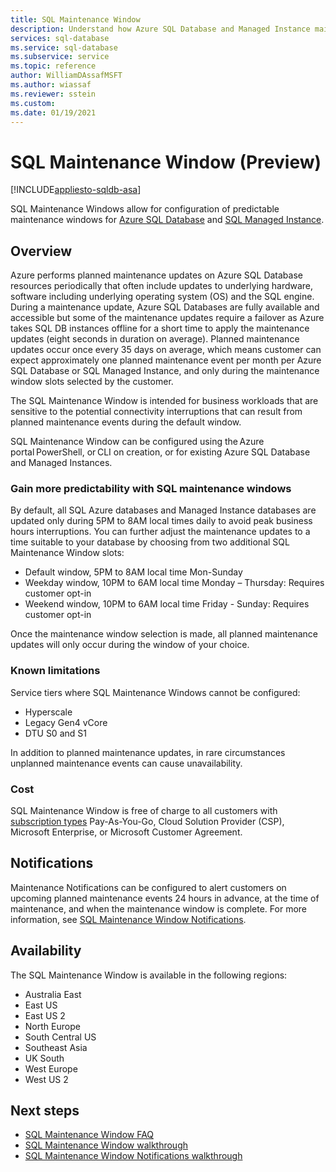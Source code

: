 ```yaml
---
title: SQL Maintenance Window
description: Understand how Azure SQL Database and Managed Instance maintenance windows can be configured.
services: sql-database
ms.service: sql-database
ms.subservice: service
ms.topic: reference
author: WilliamDAssafMSFT
ms.author: wiassaf
ms.reviewer: sstein
ms.custom: 
ms.date: 01/19/2021
---
```


# SQL Maintenance Window (Preview)

[!INCLUDE[appliesto-sqldb-asa](../includes/appliesto-sqldb-sqlmi-asa.md)]

SQL Maintenance Windows allow for configuration of predictable maintenance windows for [Azure SQL Database](sql-database-paas-overview.md) and [SQL Managed Instance](../managed-instance/sql-managed-instance-paas-overview.md).

## Overview

Azure performs planned maintenance updates on Azure SQL Database resources periodically that often include updates to underlying hardware, software including underlying operating system (OS) and the SQL engine. During a maintenance update, Azure SQL Databases are fully available and accessible but some of the maintenance updates require a failover as Azure takes SQL DB instances offline for a short time to apply the maintenance updates (eight seconds in duration on average).  Planned maintenance updates occur once every 35 days on average, which means customer can expect approximately one planned maintenance event per month per Azure SQL Database or SQL Managed Instance, and only during the maintenance window slots selected by the customer.   

The SQL Maintenance Window is intended for business workloads that are sensitive to the potential connectivity interruptions that can result from planned maintenance events during the default window.  

SQL Maintenance Window can be configured using the Azure portal PowerShell, or CLI on creation, or for existing Azure SQL Database and Managed Instances.

### Gain more predictability with SQL maintenance windows

By default, all SQL Azure databases and Managed Instance databases are updated only during 5PM to 8AM local times daily to avoid peak business hours interruptions. You can further adjust the maintenance updates to a time suitable to your database by choosing from two additional SQL Maintenance Window slots:

* Default window, 5PM to 8AM local time Mon-Sunday 
* Weekday window, 10PM to 6AM local time Monday – Thursday: Requires customer opt-in 
* Weekend window, 10PM to 6AM local time Friday - Sunday: Requires customer opt-in  

Once the maintenance window selection is made, all planned maintenance updates will only occur during the window of your choice.   

### Known limitations

Service tiers where SQL Maintenance Windows cannot be configured:
* Hyperscale 
* Legacy Gen4 vCore
* DTU S0 and S1 

In addition to planned maintenance updates, in rare circumstances unplanned maintenance events can cause unavailability. 

### Cost

SQL Maintenance Window is free of charge to all customers with [subscription types](/support/legal/offer-details/) Pay-As-You-Go, Cloud Solution Provider (CSP), Microsoft Enterprise, or Microsoft Customer Agreement.

## Notifications

Maintenance Notifications can be configured to alert customers on upcoming planned maintenance events 24 hours in advance, at the time of maintenance, and when the maintenance window is complete. For more information, see [SQL Maintenance Window Notifications](TBD).

## Availability

The SQL Maintenance Window is available in the following regions:

- Australia East
- East US
- East US 2
- North Europe
- South Central US
- Southeast Asia
- UK South
- West Europe
- West US 2

## Next steps

* [SQL Maintenance Window FAQ](sql-maintenance-window-faq.yml)
* [SQL Maintenance Window walkthrough](TBD)
* [SQL Maintenance Window Notifications walkthrough](TBD)
